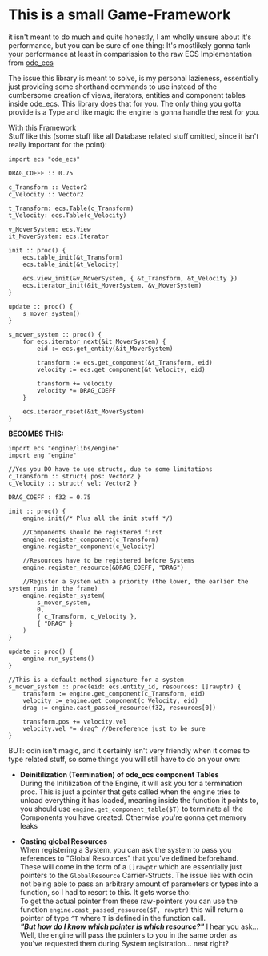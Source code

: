 # This is a small Game-Framework

it isn't meant to do much and quite honestly, I am wholly unsure about it's performance, but you can be sure of one thing:
It's mostlikely gonna tank your performance at least in comparission to the raw ECS Implementation from [ode_ecs](https://github.com/odin-engine/ode_ecs)
   
The issue this library is meant to solve, is my personal lazieness, essentially just providing some shorthand commands to use instead of the cumbersome creation of views, iterators, entities and component tables inside ode_ecs. This library does that for you. The only thing you gotta provide is a Type and like magic the engine is gonna handle the rest for you.

With this Framework    
Stuff like this (some stuff like all Database related stuff omitted, since it isn't really important for the point):
```ODIN
import ecs "ode_ecs"

DRAG_COEFF :: 0.75

c_Transform :: Vector2
c_Velocity :: Vector2

t_Transform: ecs.Table(c_Transform)
t_Velocity: ecs.Table(c_Velocity)

v_MoverSystem: ecs.View
it_MoverSystem: ecs.Iterator

init :: proc() {
    ecs.table_init(&t_Transform)
    ecs.table_init(&t_Velocity)

    ecs.view_init(&v_MoverSystem, { &t_Transform, &t_Velocity })
    ecs.iterator_init(&it_MoverSystem, &v_MoverSystem)
}

update :: proc() {
    s_mover_system()
}

s_mover_system :: proc() {
    for ecs.iterator_next(&it_MoverSystem) {
        eid := ecs.get_entity(&it_MoverSystem)

        transform := ecs.get_component(&t_Transform, eid)
        velocity := ecs.get_component(&t_Velocity, eid)

        transform += velocity
        velocity *= DRAG_COEFF
    }

    ecs.iteraor_reset(&it_MoverSystem)
}
```

**BECOMES THIS:**

```ODIN
import ecs "engine/libs/engine"
import eng "engine"

//Yes you DO have to use structs, due to some limitations
c_Transform :: struct{ pos: Vector2 }
c_Velocity :: struct{ vel: Vector2 }

DRAG_COEFF : f32 = 0.75

init :: proc() {
    engine.init(/* Plus all the init stuff */)

    //Components should be registered first
    engine.register_component(c_Transform)
    engine.register_component(c_Velocity)

    //Resources have to be registered before Systems
    engine.register_resource(&DRAG_COEFF, "DRAG")

    //Register a System with a priority (the lower, the earlier the system runs in the frame)
    engine.register_system(
        s_mover_system,
        0,
        { c_Transform, c_Velocity },
        { "DRAG" }
    )
}

update :: proc() {
    engine.run_systems()
}

//This is a default method signature for a system
s_mover_system :: proc(eid: ecs.entity_id, resources: []rawptr) {
    transform := engine.get_component(c_Transform, eid)
    velocity := engine.get_component(c_Velocity, eid)
    drag := engine.cast_passed_resource(f32, resources[0])

    transform.pos += velocity.vel
    velocity.vel *= drag^ //Dereference just to be sure
}
```

BUT: odin isn't magic, and it certainly isn't very friendly when it comes to type related stuff, so some things you will still have to do on your own:

- **Deinitilization (Termination) of ode_ecs component Tables**   
During the Initilization of the Engine, it will ask you for a termination proc. This is just a pointer that gets called when the engine tries to unload everything it has loaded, meaning inside the function it points to, you should use `engine.get_component_table($T)` to terminate all the Components you have created. Otherwise you're gonna get memory leaks

- **Casting global Resources**   
When registering a System, you can ask the system to pass you references to "Global Resources" that you've defined beforehand. These will come in the form of a `[]rawptr` which are essentially just pointers to the `GlobalResource` Carrier-Structs. The issue lies with odin not being able to pass an arbitrary amount of parameters or types into a function, so I had to resort to this. It gets worse tho:  
To get the actual pointer from these raw-pointers you can use the function `engine.cast_passed_resource($T, rawptr)` this will return a pointer of type `^T` where `T` is defined in the function call.   
**_"But how do I know which pointer is which resource?"_** I hear you ask... Well, the engine will pass the pointers to you in the same order as you've requested them during System registration... neat right?